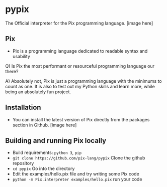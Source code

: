 # pypix
The Official interpreter for the Pix programming language.
[image here]

## Pix
  - Pix is a programming language dedicated to readable syntax and usability

  Q) Is Pix the most performant or resourceful programming language our there?
  
  A) Absolutely not, Pix is just a programming language with the minimums to count as one.
  It is also to test out my Python skills and learn more, while being an absolutely fun project.

## Installation 
  - You can install the latest version of Pix directly from the packages section in Github.
  [image here]

## Building and running Pix locally
  - Build requirements: `python 3`, `pip`
  - `git clone https://github.com/pix-lang/pypix` Clone the github repository
  - `cd pypix` Go into the directory
  - Edit the examples/hello.pix file and try writing some Pix code
  - `python -m Pix.interpreter examples/hello.pix` run your code

